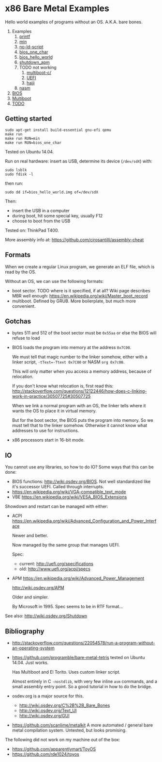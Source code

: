 # x86 Bare Metal Examples

Hello world examples of programs without an OS. A.K.A. bare bones.

1.  Examples
    1.  [printf](printf/)
    1.  [min](min.S)
    1.  [no-ld-script](no-ld-script/)
    1.  [bios_one_char](bios_one_char.S)
    1.  [bios_hello_world](bios_hello_world.S)
    1.  [shutdown_apm](shutdown_apm.S)
    1.  TODO not working
        1. [multiboot-c/](multiboot-c/)
        1. [UEFI](uefi/)
        1. [hajji](hajji)
    1.  [nasm](nasm/)
1.  [BIOS](bios.md)
1.  [Multiboot](multiboot.md)
1.  [TODO](TODO.md)

## Getting started

    sudo apt-get install build-essential gnu-efi qemu
    make run
    make run RUN=min
    make run RUN=bios_one_char

Tested on Ubuntu 14.04.

Run on real hardware: insert as USB, determine its device (`/dev/sdX`) with:

    sudo lsblk
    sudo fdisk -l

then run:

    sudo dd if=bios_hello_world.img of=/dev/sdX

Then:

- insert the USB in a computer
- during boot, hit some special key, usually F12
- choose to boot from the USB

Tested on: ThinkPad T400.

More assembly info at: <https://github.com/cirosantilli/assembly-cheat>

## Formats

When we create a regular Linux program, we generate an ELF file, which is read by the OS.

Without an OS, we can use the following formats:

-   boot sector. TODO where is it specified, if at all? Wiki page describes MBR well enough: <https://en.wikipedia.org/wiki/Master_boot_record>
-   multiboot. Defined by GRUB. More boilerplate, but much more convenient.

## Gotchas

-   bytes 511 and 512 of the boot sector must be `0x55aa` or else the BIOS will refuse to load

-   BIOS loads the program into memory at the address `0x7C00`.

    We must tell that magic number to the linker somehow, either with a linker script, `-tText=-Ttext 0x7C00` or NASM `org 0x7c00`.

    This will only matter when you access a memory address, because of relocation.

    If you don't know what relocation is, first read this: <http://stackoverflow.com/questions/12122446/how-does-c-linking-work-in-practice/30507725#30507725>

    When we link a normal program with an OS, the linker tells where it wants the OS to place it in virtual memory.

    But for the boot sector, the BIOS puts the program into memory. So we must tell that to the linker somehow. Otherwise it cannot know what addresses to use for instructions.

-   x86 processors start in 16-bit mode.

## IO

You cannot use any libraries, so how to do IO? Some ways that this can be done:

- BIOS functions: <http://wiki.osdev.org/BIOS>. Not well standardized like it's successor UEFI. Called through interrupts.
- <https://en.wikipedia.org/wiki/VGA-compatible_text_mode>
- VBE <https://en.wikipedia.org/wiki/VESA_BIOS_Extensions>

Showdown and restart can be managed with either:

-   ACPI <https://en.wikipedia.org/wiki/Advanced_Configuration_and_Power_Interface>

    Newer and better.

    Now managed by the same group that manages UEFI.

    Spec:

    - current: <http://uefi.org/specifications>
    - old: <http://www.uefi.org/acpi/specs>

-   APM <https://en.wikipedia.org/wiki/Advanced_Power_Management>

    <http://wiki.osdev.org/APM>

    Older and simpler.

    By Microsoft in 1995. Spec seems to be in RTF format...

See also: <http://wiki.osdev.org/Shutdown>

## Bibliography

-   <http://stackoverflow.com/questions/22054578/run-a-program-without-an-operating-system>

-   <https://github.com/programble/bare-metal-tetris> tested on Ubuntu 14.04. Just works.

    Has Multiboot and El Torito. Uses custom linker script.

    Almost entirely in C `-nostdlib`, with very few inline `asm` commands, and a small assembly entry point. So a good tutorial in how to do the bridge.

-   osdev.org is a major source for this.

    - <http://wiki.osdev.org/C%2B%2B_Bare_Bones>
    - <http://wiki.osdev.org/Text_UI>
    - <http://wiki.osdev.org/GUI>

-   <https://github.com/scanlime/metalkit> A more automated / general bare metal compilation system. Untested, but looks promising.

The following did not work on my machine out of the box:

- <https://github.com/apparentlymart/ToyOS>
- <https://github.com/rde1024/toyos>
